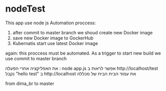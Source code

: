 # nodeTest
This app use node js
Automation proccess:
1. after commit to master branch we shoud create new Docker image
2. save new Docker image to GockerHub
3. Kubernatis start use latest Docker image


again: this proccess must be automated. 
As a trigger to start new build we use commit to master branch


את האפליקציה אחרי הפעלה : node app.js 
אפשר לראות ב http://localhost/test 
נקבל "hello test"
ב http://localhost
את עמוד הבית הבית של מכללה 


from dima_br to master 

